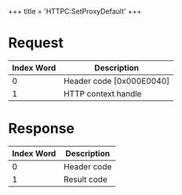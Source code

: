 +++
title = 'HTTPC:SetProxyDefault'
+++

# Request

| Index Word | Description                |
|------------|----------------------------|
| 0          | Header code \[0x000E0040\] |
| 1          | HTTP context handle        |

# Response

| Index Word | Description |
|------------|-------------|
| 0          | Header code |
| 1          | Result code |
